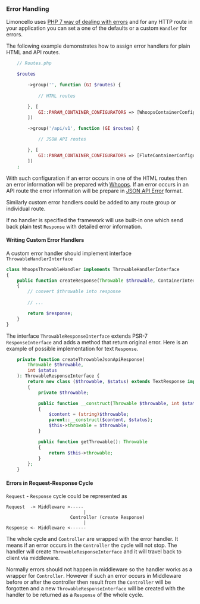 ### Error Handling

Limoncello uses [PHP 7 way of dealing with errors](https://secure.php.net/manual/en/language.errors.php7.php) and for any HTTP route in your application you can set a one of the defaults or a custom `Handler` for errors.

The following example demonstrates how to assign error handlers for plain HTML and API routes.

```php
    // Routes.php

    $routes

        ->group('', function (GI $routes) {
        
            // HTML routes

        }, [
            GI::PARAM_CONTAINER_CONFIGURATORS => [WhoopsContainerConfigurator::CONFIGURE_EXCEPTION_HANDLER],
        ])

        ->group('/api/v1', function (GI $routes) {

            // JSON API routes

        }, [
            GI::PARAM_CONTAINER_CONFIGURATORS => [FluteContainerConfigurator::CONFIGURE_EXCEPTION_HANDLER],
        ])
    ;
```

With such configuration if an error occurs in one of the HTML routes then an error information will be prepared with [Whoops](https://github.com/filp/whoops). If an error occurs in an API route the error information will be prepare in [JSON API Error](http://jsonapi.org/format/#errors) format.

Similarly custom error handlers could be added to any route group or individual route.

If no handler is specified the framework will use built-in one which send back plain test `Response` with detailed error information.

#### Writing Custom Error Handlers

A custom error handler should implement interface `ThrowableHandlerInterface`

```php
class WhoopsThrowableHandler implements ThrowableHandlerInterface
{
    public function createResponse(Throwable $throwable, ContainerInterface $container): ThrowableResponseInterface
    {
        // convert $throwable into response
        
        // ...

        return $response;
    }
}
```

The interface `ThrowableResponseInterface` extends PSR-7 `ResponseInterface` and adds a method that return original error. Here is an example of possible implementation for text `Response`.

```php
    private function createThrowableJsonApiResponse(
        Throwable $throwable,
        int $status
    ): ThrowableResponseInterface {
        return new class ($throwable, $status) extends TextResponse implements ThrowableResponseInterface
        {
            private $throwable;

            public function __construct(Throwable $throwable, int $status)
            {
                $content = (string)$throwable;
                parent::__construct($content, $status);
                $this->throwable = $throwable;
            }

            public function getThrowable(): Throwable
            {
                return $this->throwable;
            }
        };
    }
```
#### Errors in Request-Response Cycle

`Request` - `Response` cycle could be represented as

```
Request  -> Middleware >-----
                             |
                        Controller (create Response)
                             |
Response <- Middleware <------
```

The whole cycle and `Controller` are wrapped with the error handler. It means if an error occurs in the `Controller` the cycle will not stop. The handler will create `ThrowableResponseInterface` and it will travel back to client via middleware.

Normally errors should not happen in middleware so the handler works as a wrapper for `Controller`. However if such an error occurs in Middleware before or after the controller then result from the `Controller` will be forgotten and a new `ThrowableResponseInterface` will be created with the handler to be returned as a `Response` of the whole cycle.
